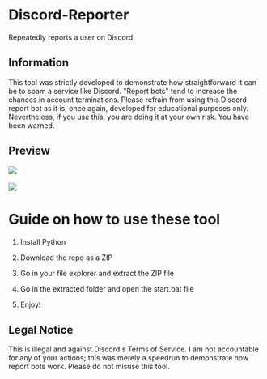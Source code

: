 # Discord-Reporter 
Repeatedly reports a user on Discord.

## Information  
This tool was strictly developed to demonstrate how straightforward it can be to spam a service like Discord. "Report bots" tend to increase the chances in account terminations. Please refrain from using this Discord report bot as it is, once again, developed for educational purposes only. Nevertheless, if you use this, you are doing it at your own risk. You have been warned.  

## Preview  
![](https://i.imgur.com/kGwdAd9.png)<br>  
![](https://i.imgur.com/9l4mtac.gif)  

# Guide on how to use these tool 

1. Install Python

2. Download the repo as a ZIP 
  
3. Go in your file explorer and extract the ZIP file
    
4. Go in the extracted folder and open the start.bat file 
 
5. Enjoy! 

## Legal Notice 
This is illegal and against Discord's Terms of Service. I am not accountable for any of your actions; this was merely a speedrun to demonstrate how report bots work. Please do not misuse this tool. 